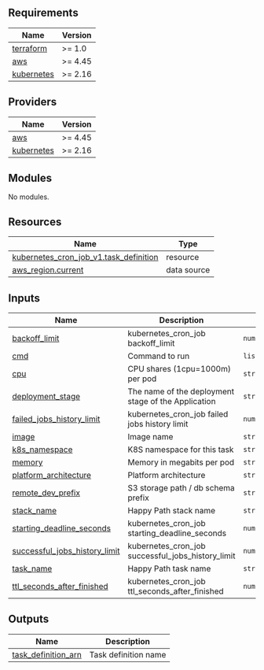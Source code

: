 <!-- START -->
## Requirements

| Name | Version |
|------|---------|
| <a name="requirement_terraform"></a> [terraform](#requirement\_terraform) | >= 1.0 |
| <a name="requirement_aws"></a> [aws](#requirement\_aws) | >= 4.45 |
| <a name="requirement_kubernetes"></a> [kubernetes](#requirement\_kubernetes) | >= 2.16 |

## Providers

| Name | Version |
|------|---------|
| <a name="provider_aws"></a> [aws](#provider\_aws) | >= 4.45 |
| <a name="provider_kubernetes"></a> [kubernetes](#provider\_kubernetes) | >= 2.16 |

## Modules

No modules.

## Resources

| Name | Type |
|------|------|
| [kubernetes_cron_job_v1.task_definition](https://registry.terraform.io/providers/hashicorp/kubernetes/latest/docs/resources/cron_job_v1) | resource |
| [aws_region.current](https://registry.terraform.io/providers/hashicorp/aws/latest/docs/data-sources/region) | data source |

## Inputs

| Name | Description | Type | Default | Required |
|------|-------------|------|---------|:--------:|
| <a name="input_backoff_limit"></a> [backoff\_limit](#input\_backoff\_limit) | kubernetes\_cron\_job backoff\_limit | `number` | `2` | no |
| <a name="input_cmd"></a> [cmd](#input\_cmd) | Command to run | `list(string)` | `[]` | no |
| <a name="input_cpu"></a> [cpu](#input\_cpu) | CPU shares (1cpu=1000m) per pod | `string` | `"100m"` | no |
| <a name="input_deployment_stage"></a> [deployment\_stage](#input\_deployment\_stage) | The name of the deployment stage of the Application | `string` | n/a | yes |
| <a name="input_failed_jobs_history_limit"></a> [failed\_jobs\_history\_limit](#input\_failed\_jobs\_history\_limit) | kubernetes\_cron\_job failed jobs history limit | `number` | `5` | no |
| <a name="input_image"></a> [image](#input\_image) | Image name | `string` | n/a | yes |
| <a name="input_k8s_namespace"></a> [k8s\_namespace](#input\_k8s\_namespace) | K8S namespace for this task | `string` | n/a | yes |
| <a name="input_memory"></a> [memory](#input\_memory) | Memory in megabits per pod | `string` | `"100Mi"` | no |
| <a name="input_platform_architecture"></a> [platform\_architecture](#input\_platform\_architecture) | Platform architecture | `string` | `"amd64"` | no |
| <a name="input_remote_dev_prefix"></a> [remote\_dev\_prefix](#input\_remote\_dev\_prefix) | S3 storage path / db schema prefix | `string` | `""` | no |
| <a name="input_stack_name"></a> [stack\_name](#input\_stack\_name) | Happy Path stack name | `string` | n/a | yes |
| <a name="input_starting_deadline_seconds"></a> [starting\_deadline\_seconds](#input\_starting\_deadline\_seconds) | kubernetes\_cron\_job starting\_deadline\_seconds | `number` | `30` | no |
| <a name="input_successful_jobs_history_limit"></a> [successful\_jobs\_history\_limit](#input\_successful\_jobs\_history\_limit) | kubernetes\_cron\_job successful\_jobs\_history\_limit | `number` | `5` | no |
| <a name="input_task_name"></a> [task\_name](#input\_task\_name) | Happy Path task name | `string` | n/a | yes |
| <a name="input_ttl_seconds_after_finished"></a> [ttl\_seconds\_after\_finished](#input\_ttl\_seconds\_after\_finished) | kubernetes\_cron\_job ttl\_seconds\_after\_finished | `number` | `10` | no |

## Outputs

| Name | Description |
|------|-------------|
| <a name="output_task_definition_arn"></a> [task\_definition\_arn](#output\_task\_definition\_arn) | Task definition name |
<!-- END -->